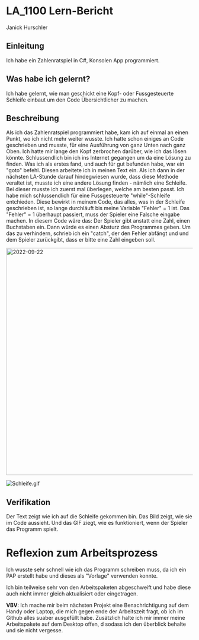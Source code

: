 # LA_1100 Lern-Bericht
Janick Hurschler

## Einleitung

Ich habe ein Zahlenratspiel in C#, Konsolen App programmiert.

## Was habe ich gelernt?

Ich habe gelernt, wie man geschickt eine Kopf- oder Fussgesteuerte Schleife einbaut um den Code Übersichtlicher zu machen.

## Beschreibung

Als ich das Zahlenratspiel programmiert habe, kam ich auf einmal an einen Punkt, wo ich nicht mehr weiter wusste. 
Ich hatte schon einiges an Code geschrieben und musste, für eine Ausführung von ganz Unten nach ganz Oben. Ich hatte mir lange den Kopf zerbrochen darüber, 
wie ich das lösen könnte. Schlussendlich bin ich ins Internet gegangen um da eine Lösung zu finden. Was ich als erstes fand, und auch für gut befunden
habe, war ein "goto" befehl. Diesen arbeitete ich in meinen Text ein. Als ich dann in der nächsten LA-Stunde darauf hindegwiesen wurde, dass diese Methode veraltet ist,
musste ich eine andere Lösung finden - nämlich eine Schleife. Bei dieser musste ich zuerst mal überlegen, welche am besten passt. Ich habe mich schlussendlich
für eine Fussgesteuerte "while"-Schleife entchieden.
Diese bewirkt in meinem Code, das alles, was in der Schleife geschrieben ist, so lange durchläuft bis meine Variable "Fehler" = 1 ist. Das "Fehler" = 1 überhaupt passiert,
muss der Spieler eine Falsche eingabe machen. In diesem Code wäre das: Der Spieler gibt anstatt eine Zahl, einen Buchstaben ein. Dann würde es einen Absturz des Programmes
geben. Um das zu verhindern, schrieb ich ein "catch", der den Fehler abfängt und und dem Spieler zurückgibt, dass er bitte eine Zahl eingeben soll.

<img width="612" alt="2022-09-22" src="https://user-images.githubusercontent.com/111045598/191694447-996302cc-95a6-424c-abff-853e4857c248.png">

![Schleife.gif](https://media.giphy.com/media/j7exkYZYdNOXjFzqfW/giphy.gif)



## Verifikation

Der Text zeigt wie ich auf die Schleife gekommen bin. Das Bild zeigt, wie sie im Code aussieht. Und das GIF ziegt, wie es funktioniert, wenn der Spieler das Programm spielt.

# Reflexion zum Arbeitsprozess

Ich wusste sehr schnell wie ich das Programm schreiben muss, da ich ein PAP erstellt habe und dieses als "Vorlage" verwenden konnte.

Ich bin teilweise sehr von den Arbeitspaketen abgeschweift und habe diese auch nicht immer gleich aktualisiert oder eingetragen.

**VBV**: Ich mache mir beim nächsten Projekt eine Benachrichtigung auf dem Handy oder Laptop, die mich gegen ende der Arbeitszeit fragt, ob ich im Github alles suaber ausgefüllt habe. Zusätzlich halte ich mir immer meine Arbeitspakete auf dem Desktop offen, d
sodass ich den überblick behalte und sie nicht vergesse.
